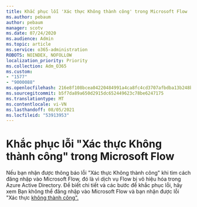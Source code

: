 ```yaml
---
title: Khắc phục lỗi 'Xác thực Không thành công' trong Microsoft Flow
ms.author: pebaum
author: pebaum
manager: scotv
ms.date: 07/24/2020
ms.audience: Admin
ms.topic: article
ms.service: o365-administration
ROBOTS: NOINDEX, NOFOLLOW
localization_priority: Priority
ms.collection: Adm_O365
ms.custom:
- "1577"
- "9000088"
ms.openlocfilehash: 216e8f108bcea04220484991a4ca8fc4cd3707afbdba13b248b44296064a5159
ms.sourcegitcommit: b5f7da89a650d2915dc652449623c78be6247175
ms.translationtype: MT
ms.contentlocale: vi-VN
ms.lasthandoff: 08/05/2021
ms.locfileid: "53913953"
---
```

# <a name="fix-authentication-failed-errors-in-microsoft-flow"></a>Khắc phục lỗi "Xác thực Không thành công" trong Microsoft Flow

Nếu bạn nhận được thông báo lỗi "Xác thực Không thành công" khi tìm cách đăng nhập vào Microsoft Flow, đó là vì dịch vụ Flow bị vô hiệu hóa trong Azure Active Directory. Để biết chi tiết và các bước để khắc phục lỗi, hãy xem Bạn không thể đăng nhập vào Microsoft Flow và bạn nhận được lỗi "Xác thực [không thành công".](https://support.microsoft.com/help/4316891)